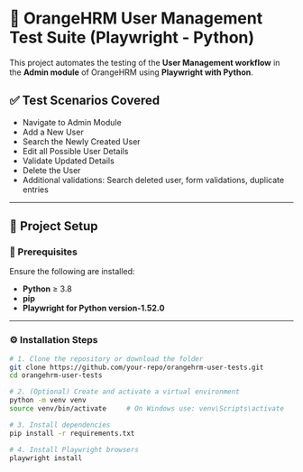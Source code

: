 # 🧪 OrangeHRM User Management Test Suite (Playwright - Python)

This project automates the testing of the **User Management workflow** in the **Admin module** of OrangeHRM using **Playwright with Python**.

## ✅ Test Scenarios Covered

- Navigate to Admin Module
- Add a New User
- Search the Newly Created User
- Edit all Possible User Details
- Validate Updated Details
- Delete the User
- Additional validations: Search deleted user, form validations, duplicate entries

---

## 🚀 Project Setup

### 📁 Prerequisites
Ensure the following are installed:

- **Python** ≥ 3.8
- **pip**
- **Playwright for Python version-1.52.0**

---

### ⚙️ Installation Steps

```bash
# 1. Clone the repository or download the folder
git clone https://github.com/your-repo/orangehrm-user-tests.git
cd orangehrm-user-tests

# 2. (Optional) Create and activate a virtual environment
python -m venv venv
source venv/bin/activate     # On Windows use: venv\Scripts\activate

# 3. Install dependencies
pip install -r requirements.txt

# 4. Install Playwright browsers
playwright install
